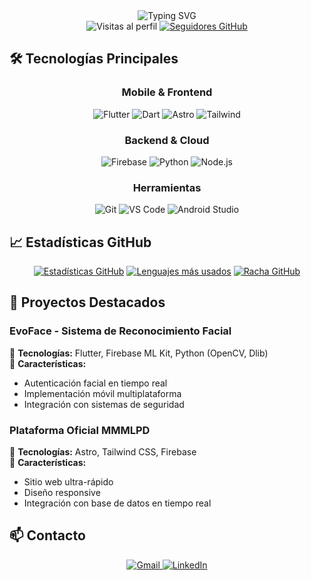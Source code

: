 <div align="center">
  <img src="https://readme-typing-svg.herokuapp.com?font=Fira+Code&pause=1000&color=22D3EE&width=435&lines=Full+Stack+Developer;Flutter+%26+Firebase+Especialist;Astro+%26+Tailwind+Expert" alt="Typing SVG" />
</div>

<div align="center">
  <img src="https://komarev.com/ghpvc/?username=MatiasLeiva-dev&label=Visitas+al+perfil&color=0e75b6&style=for-the-badge" alt="Visitas al perfil" />
  <a href="https://github.com/MatiasLeiva-dev?tab=followers">
    <img src="https://img.shields.io/github/followers/MatiasLeiva-dev?color=0e75b6&label=Seguidores&style=for-the-badge" alt="Seguidores GitHub" />
  </a>
</div>

## 🛠️ Tecnologías Principales

<div align="center">

### **Mobile & Frontend**
<img src="https://img.shields.io/badge/Flutter-02569B?style=for-the-badge&logo=flutter&logoColor=white" alt="Flutter" />
<img src="https://img.shields.io/badge/Dart-0175C2?style=for-the-badge&logo=dart&logoColor=white" alt="Dart" />
<img src="https://img.shields.io/badge/Astro-FF5D01?style=for-the-badge&logo=astro&logoColor=white" alt="Astro" />
<img src="https://img.shields.io/badge/Tailwind_CSS-38B2AC?style=for-the-badge&logo=tailwind-css&logoColor=white" alt="Tailwind" />

### **Backend & Cloud**
<img src="https://img.shields.io/badge/Firebase-FFCA28?style=for-the-badge&logo=firebase&logoColor=black" alt="Firebase" />
<img src="https://img.shields.io/badge/Python-3776AB?style=for-the-badge&logo=python&logoColor=white" alt="Python" />
<img src="https://img.shields.io/badge/Node.js-339933?style=for-the-badge&logo=nodedotjs&logoColor=white" alt="Node.js" />

### **Herramientas**
<img src="https://img.shields.io/badge/Git-F05032?style=for-the-badge&logo=git&logoColor=white" alt="Git" />
<img src="https://img.shields.io/badge/VS_Code-007ACC?style=for-the-badge&logo=visual-studio-code&logoColor=white" alt="VS Code" />
<img src="https://img.shields.io/badge/Android_Studio-3DDC84?style=for-the-badge&logo=android-studio&logoColor=white" alt="Android Studio" />

</div>

## 📈 Estadísticas GitHub

<div align="center">
  
[![Estadísticas GitHub](https://github-readme-stats.vercel.app/api?username=MatiasLeiva-dev&show_icons=true&theme=radical&hide_border=true&include_all_commits=true&count_private=true&locale=es)](https://github.com/MatiasLeiva-dev)
[![Lenguajes más usados](https://github-readme-stats.vercel.app/api/top-langs/?username=MatiasLeiva-dev&layout=compact&theme=radical&hide_border=true&hide=html,css&locale=es)](https://github.com/MatiasLeiva-dev)
[![Racha GitHub](https://streak-stats.demolab.com/?user=MatiasLeiva-dev&theme=radical&hide_border=true&locale=es)](https://github.com/MatiasLeiva-dev)

</div>

## 🚀 Proyectos Destacados

### **EvoFace - Sistema de Reconocimiento Facial**
🔹 **Tecnologías:** Flutter, Firebase ML Kit, Python (OpenCV, Dlib)  
🔹 **Características:**  
   - Autenticación facial en tiempo real  
   - Implementación móvil multiplataforma  
   - Integración con sistemas de seguridad  

### **Plataforma Oficial MMMLPD**
🔹 **Tecnologías:** Astro, Tailwind CSS, Firebase  
🔹 **Características:**  
   - Sitio web ultra-rápido  
   - Diseño responsive  
   - Integración con base de datos en tiempo real  

## 📫 Contacto
<div align="center">
  <a href="mailto:tuemail@ejemplo.com">
    <img src="https://img.shields.io/badge/Gmail-D14836?style=for-the-badge&logo=gmail&logoColor=white" alt="Gmail" />
  </a>
  <a href="https://linkedin.com/in/tuperfil">
    <img src="https://img.shields.io/badge/LinkedIn-0077B5?style=for-the-badge&logo=linkedin&logoColor=white" alt="LinkedIn" />
  </a>
</div>
